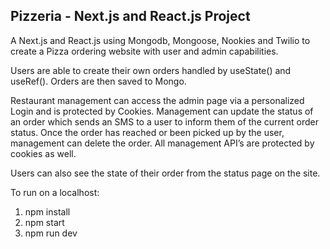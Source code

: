 ## Pizzeria - Next.js and React.js Project

A Next.js and React.js using Mongodb, Mongoose, Nookies and Twilio to create
a Pizza ordering website with user and admin capabilities. 

Users are able to create their own orders handled by useState() and useRef(). Orders are then saved to Mongo.

Restaurant management can access the admin page via a personalized Login and is protected by Cookies. Management can update the status of an order which sends an SMS to a user to inform them of the current order status. Once the order has reached or been picked up by the user, management can delete the order. All management API’s are protected by cookies as well.

Users can also see the state of their order from the status page on the site.

To run on a localhost: 

1.  npm install
2.  npm start
3.  npm run dev
